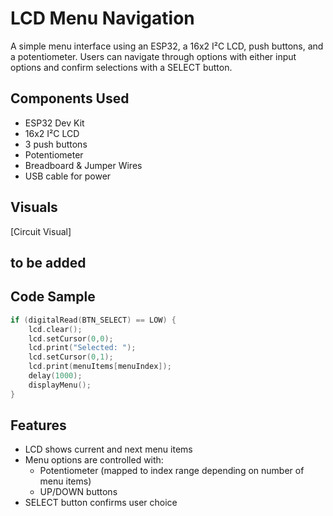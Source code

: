 # LCD Menu Navigation

A simple menu interface using an ESP32, a 16x2 I²C LCD, push buttons, and a potentiometer. Users can navigate through options with either input options and confirm selections with a SELECT button.

## Components Used

- ESP32 Dev Kit
- 16x2 I²C LCD
- 3 push buttons
- Potentiometer
- Breadboard & Jumper Wires
- USB cable for power


## Visuals

[Circuit Visual] 
## to be added

## Code Sample

``` c
if (digitalRead(BTN_SELECT) == LOW) {
    lcd.clear();
    lcd.setCursor(0,0);
    lcd.print("Selected: ");
    lcd.setCursor(0,1);
    lcd.print(menuItems[menuIndex]);
    delay(1000);
    displayMenu();
}
```

## Features

- LCD shows current and next menu items
- Menu options are controlled with:
  - Potentiometer (mapped to index range depending on number of menu items)
  - UP/DOWN buttons
- SELECT button confirms user choice